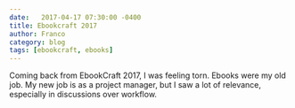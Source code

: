```yaml
---
date:   2017-04-17 07:30:00 -0400
title: Ebookcraft 2017
author: Franco
category: blog
tags: [ebookcraft, ebooks]
---
```


Coming back from EbookCraft 2017, I was feeling torn. Ebooks were my old job. My new job is as a project manager, but I saw a lot of relevance, especially in discussions over workflow. 